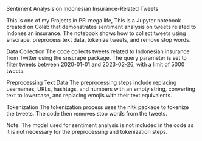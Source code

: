  Sentiment Analysis on Indonesian Insurance-Related Tweets
 
This is one of my Projects in PFI mega life, This is a Jupyter notebook created on Colab that demonstrates sentiment analysis on tweets related to Indonesian insurance. The notebook shows how to collect tweets using snscrape, preprocess text data, tokenize tweets, and remove stop words.

Data Collection
The code collects tweets related to Indonesian insurance from Twitter using the snscrape package. The query parameter is set to filter tweets between 2020-01-01 and 2023-02-26, with a limit of 5000 tweets.

Preprocessing Text Data
The preprocessing steps include replacing usernames, URLs, hashtags, and numbers with an empty string, converting text to lowercase, and replacing emojis with their text equivalents.

Tokenization
The tokenization process uses the nltk package to tokenize the tweets. The code then removes stop words from the tweets.

Note: The model used for sentiment analysis is not included in the code as it is not necessary for the preprocessing and tokenization steps.
